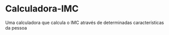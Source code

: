 # Calculadora-IMC
Uma calculadora que calcula o IMC através de determinadas características da pessoa
